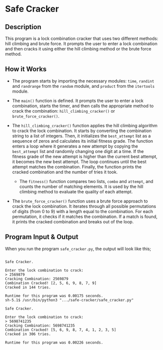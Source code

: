 # Safe Cracker

## Description

This program is a lock combination cracker that uses two different methods: hill climbing and brute force. It prompts the user to enter a lock combination and then cracks it using either the hill climbing method or the brute force method.

## How it Works

- The program starts by importing the necessary modules: `time`, `randint` and `randrange` from the `random` module, and `product` from the `itertools` module.

- The `main()` function is defined. It prompts the user to enter a lock combination, starts the timer, and then calls the appropriate method to crack the combination: `hill_climbing_cracker()` or `brute_force_cracker()`.

- The `hill_climbing_cracker()` function applies the hill climbing algorithm to crack the lock combination. It starts by converting the combination string to a list of integers. Then, it initializes the `best_attempt` list as a sequence of zeros and calculates its initial fitness grade. The function enters a loop where it generates a new attempt by copying the `best_attempt` list and randomly changing one digit at a time. If the fitness grade of the new attempt is higher than the current best attempt, it becomes the new best attempt. The loop continues until the best attempt matches the combination. Finally, the function prints the cracked combination and the number of tries it took.
    - The `fitness()` function compares two lists, `combo` and `attempt`, and counts the number of matching elements. It is used by the hill climbing method to evaluate the quality of each attempt.

- The `brute_force_cracker()` function uses a brute force approach to crack the lock combination. It iterates through all possible permutations of digits (from 0 to 9) with a length equal to the combination. For each permutation, it checks if it matches the combination. If a match is found, it prints the cracked combination and breaks out of the loop.

## Program Input & Output

When you run the program `safe_cracker.py`, the output will look like this;

```

Safe Cracker.

Enter the lock combination to crack:
> 2569879
Cracking Combination: 2569879
Combination Cracked! [2, 5, 6, 9, 8, 7, 9]
Cracked in 144 tries.

Runtime for this program was 0.00175 seconds.
sh-5.1$ /usr/bin/python3 ".../safe-cracker/safe_cracker.py"

Safe Cracker.

Enter the lock combination to crack:
> 5698741235
Cracking Combination: 5698741235
Combination Cracked! [5, 6, 9, 8, 7, 4, 1, 2, 3, 5]
Cracked in 306 tries.

Runtime for this program was 0.00226 seconds.
```